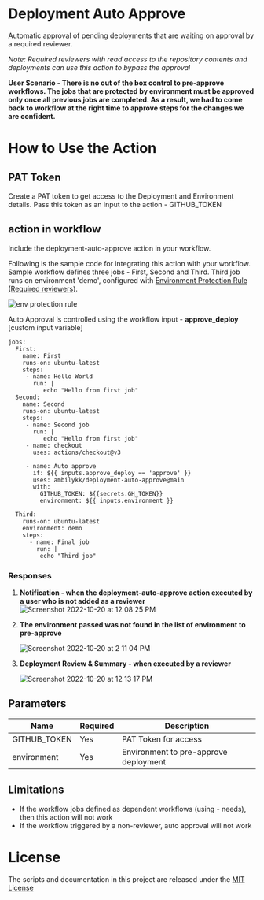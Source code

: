# Deployment Auto Approve
Automatic approval of pending deployments that are waiting on approval by a required reviewer. 

*Note: Required reviewers with read access to the repository contents and deployments can use this action to bypass the approval*

**User Scenario - There is no out of the box control to pre-approve workflows. The jobs that are protected by environment must be approved only once all previous jobs are completed. As a result, we had to come back to workflow at the right time to approve steps for the changes we are confident.**


# How to Use the Action

## PAT Token
Create a PAT token to get access to the Deployment and Environment details. Pass this token as an input to the action - GITHUB_TOKEN


## action in workflow

Include the deployment-auto-approve action in your workflow. 

Following is the sample code for integrating this action with your workflow. 
Sample workflow defines three jobs - First, Second and Third. Third job runs on environment 'demo', configured with [Environment Protection Rule (Required reviewers)](https://docs.github.com/en/enterprise-cloud@latest/actions/deployment/targeting-different-environments/using-environments-for-deployment#environment-protection-rules).


![env protection rule](https://user-images.githubusercontent.com/10282550/196625488-6ecf132d-8e1f-443f-8c22-7a8a0223a314.png)

Auto Approval is controlled using the workflow input - **approve_deploy** [custom input variable]

```
jobs:
  First:
    name: First
    runs-on: ubuntu-latest      
    steps:
     - name: Hello World
       run: | 
          echo "Hello from first job"
  Second:
    name: Second
    runs-on: ubuntu-latest  
    steps:
     - name: Second job       
       run: | 
          echo "Hello from first job"
     - name: checkout
       uses: actions/checkout@v3
        
     - name: Auto approve
       if: ${{ inputs.approve_deploy == 'approve' }}
       uses: ambilykk/deployment-auto-approve@main
       with:
         GITHUB_TOKEN: ${{secrets.GH_TOKEN}}   
         environment: ${{ inputs.environment }}
          
  Third:
    runs-on: ubuntu-latest  
    environment: demo
    steps:             
      - name: Final job   
        run: |
         echo "Third job"        
```

### Responses

1. **Notification - when the deployment-auto-approve action executed by a user who is not added as a reviewer**
![Screenshot 2022-10-20 at 12 08 25 PM](https://user-images.githubusercontent.com/10282550/196874957-b1942e02-2636-408e-86d8-408f96ee912b.png)

2. **The environment passed was not found in the list of environment to pre-approve**

   ![Screenshot 2022-10-20 at 2 11 04 PM](https://user-images.githubusercontent.com/10282550/196900446-7c4e2abf-6a8c-4154-bec0-86d36388cba6.png)


3. **Deployment Review & Summary - when executed by a reviewer**

   ![Screenshot 2022-10-20 at 12 13 17 PM](https://user-images.githubusercontent.com/10282550/196875307-414a9b9f-93a6-4efc-b3f6-10e9e159e958.png)



## Parameters

| Name                           | Required  | Description                                                                      |
|--------------------------------|------------|----------------------------------------------------------------------|
| GITHUB_TOKEN                 | Yes | PAT Token for access    |
| environment                  | Yes | Environment to pre-approve deployment |


## Limitations

- If the workflow jobs defined as dependent workflows (using - needs), then this action will not work
- If the workflow triggered by a non-reviewer, auto approval will not work

# License

The scripts and documentation in this project are released under the [MIT License](https://github.com/actions/download-artifact/blob/main/LICENSE)
